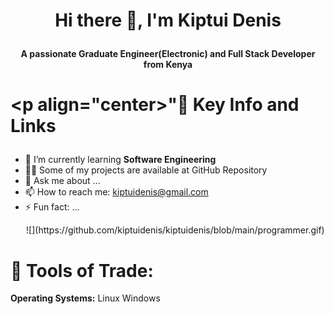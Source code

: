 # <p align="center">Hi there 👋, I'm Kiptui Denis</p>
**<p align="center">A passionate Graduate Engineer(Electronic) and Full Stack Developer from Kenya</P>**

# <p align="center>":briefcase: Key Info and Links</p>

- 🌱 I’m currently learning **Software Engineering**
- :man_technologist: Some of my projects are available at GitHub Repository
- 💬 Ask me about ...
- 📫 How to reach me: kiptuidenis@gmail.com
- ⚡ Fun fact: ...
  <p align="center">
  ![](https://github.com/kiptuidenis/kiptuidenis/blob/main/programmer.gif)
  </p>

# :wrench: Tools of Trade:
**Operating Systems:**
Linux Windows
